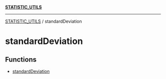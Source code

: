 [**STATISTIC_UTILS**](../README.md)

***

[STATISTIC_UTILS](../README.md) / standardDeviation

# standardDeviation

## Functions

- [standardDeviation](functions/standardDeviation.md)
